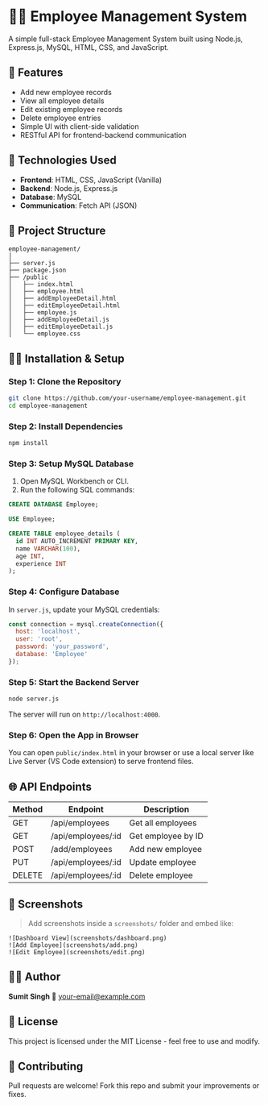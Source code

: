 # 👨‍💼 Employee Management System

A simple full-stack Employee Management System built using Node.js, Express.js, MySQL, HTML, CSS, and JavaScript.

## 🚀 Features

* Add new employee records
* View all employee details
* Edit existing employee records
* Delete employee entries
* Simple UI with client-side validation
* RESTful API for frontend-backend communication

## 💠 Technologies Used

* **Frontend**: HTML, CSS, JavaScript (Vanilla)
* **Backend**: Node.js, Express.js
* **Database**: MySQL
* **Communication**: Fetch API (JSON)

## 📁 Project Structure

```
employee-management/
│
├── server.js
├── package.json
├── /public
│   ├── index.html
│   ├── employee.html
│   ├── addEmployeeDetail.html
│   ├── editEmployeeDetail.html
│   ├── employee.js
│   ├── addEmployeeDetail.js
│   ├── editEmployeeDetail.js
│   └── employee.css
```

## 🧑‍💻 Installation & Setup

### Step 1: Clone the Repository

```bash
git clone https://github.com/your-username/employee-management.git
cd employee-management
```

### Step 2: Install Dependencies

```bash
npm install
```

### Step 3: Setup MySQL Database

1. Open MySQL Workbench or CLI.
2. Run the following SQL commands:

```sql
CREATE DATABASE Employee;

USE Employee;

CREATE TABLE employee_details (
  id INT AUTO_INCREMENT PRIMARY KEY,
  name VARCHAR(100),
  age INT,
  experience INT
);
```

### Step 4: Configure Database

In `server.js`, update your MySQL credentials:

```javascript
const connection = mysql.createConnection({
  host: 'localhost',
  user: 'root',
  password: 'your_password',
  database: 'Employee'
});
```

### Step 5: Start the Backend Server

```bash
node server.js
```

The server will run on `http://localhost:4000`.

### Step 6: Open the App in Browser

You can open `public/index.html` in your browser or use a local server like Live Server (VS Code extension) to serve frontend files.

## 🌐 API Endpoints

| Method | Endpoint            | Description        |
| ------ | ------------------- | ------------------ |
| GET    | /api/employees      | Get all employees  |
| GET    | /api/employees/\:id | Get employee by ID |
| POST   | /add/employees      | Add new employee   |
| PUT    | /api/employees/\:id | Update employee    |
| DELETE | /api/employees/\:id | Delete employee    |

## 📸 Screenshots

> Add screenshots inside a `screenshots/` folder and embed like:

```
![Dashboard View](screenshots/dashboard.png)
![Add Employee](screenshots/add.png)
![Edit Employee](screenshots/edit.png)
```

## 🙇‍♂️ Author

**Sumit Singh**
📧 [your-email@example.com](mailto:your-email@example.com)

## 📜 License

This project is licensed under the MIT License - feel free to use and modify.

## 🤝 Contributing

Pull requests are welcome! Fork this repo and submit your improvements or fixes.
